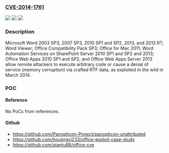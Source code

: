 ### [CVE-2014-1761](https://cve.mitre.org/cgi-bin/cvename.cgi?name=CVE-2014-1761)
![](https://img.shields.io/static/v1?label=Product&message=n%2Fa&color=blue)
![](https://img.shields.io/static/v1?label=Version&message=n%2Fa&color=blue)
![](https://img.shields.io/static/v1?label=Vulnerability&message=n%2Fa&color=brighgreen)

### Description

Microsoft Word 2003 SP3, 2007 SP3, 2010 SP1 and SP2, 2013, and 2013 RT; Word Viewer; Office Compatibility Pack SP3; Office for Mac 2011; Word Automation Services on SharePoint Server 2010 SP1 and SP2 and 2013; Office Web Apps 2010 SP1 and SP2; and Office Web Apps Server 2013 allow remote attackers to execute arbitrary code or cause a denial of service (memory corruption) via crafted RTF data, as exploited in the wild in March 2014.

### POC

#### Reference
No PoCs from references.

#### Github
- https://github.com/Panopticon-Project/panopticon-unattributed
- https://github.com/houjingyi233/office-exploit-case-study
- https://github.com/qiantu88/office-cve

